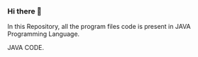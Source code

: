 ### Hi there 👋
In this Repository, all the program files code is present in JAVA Programming Language.

JAVA CODE.
